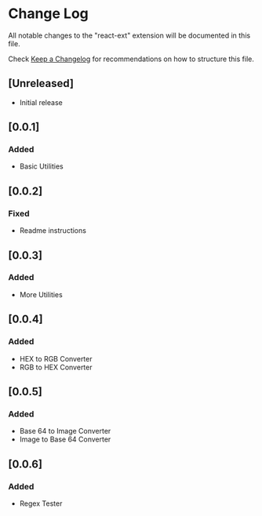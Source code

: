 # Change Log

All notable changes to the "react-ext" extension will be documented in this file.

Check [Keep a Changelog](http://keepachangelog.com/) for recommendations on how to structure this file.

## [Unreleased]

- Initial release

## [0.0.1]

### Added

- Basic Utilities

## [0.0.2]

### Fixed

- Readme instructions

## [0.0.3]

### Added

- More Utilities

## [0.0.4]

### Added

- HEX to RGB Converter
- RGB to HEX Converter

## [0.0.5]

### Added

- Base 64 to Image Converter
- Image to Base 64 Converter

## [0.0.6]

### Added

- Regex Tester
